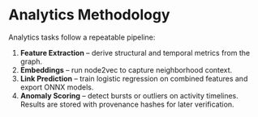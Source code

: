 # Analytics Methodology

Analytics tasks follow a repeatable pipeline:

1. **Feature Extraction** – derive structural and temporal metrics from the graph.
2. **Embeddings** – run node2vec to capture neighborhood context.
3. **Link Prediction** – train logistic regression on combined features and export ONNX models.
4. **Anomaly Scoring** – detect bursts or outliers on activity timelines.
   Results are stored with provenance hashes for later verification.
